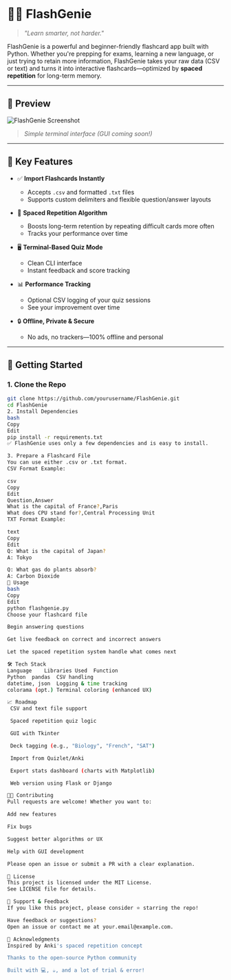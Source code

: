# 🧞‍♂️ FlashGenie

> _"Learn smarter, not harder."_

FlashGenie is a powerful and beginner-friendly flashcard app built with Python. Whether you're prepping for exams, learning a new language, or just trying to retain more information, FlashGenie takes your raw data (CSV or text) and turns it into interactive flashcards—optimized by **spaced repetition** for long-term memory.

---

## 📸 Preview

![FlashGenie Screenshot](https://user-images.githubusercontent.com/yourusername/flashgenie-preview.png)  
> _Simple terminal interface (GUI coming soon!)_

---

## 🎯 Key Features

- ✅ **Import Flashcards Instantly**
  - Accepts `.csv` and formatted `.txt` files
  - Supports custom delimiters and flexible question/answer layouts

- 🧠 **Spaced Repetition Algorithm**
  - Boosts long-term retention by repeating difficult cards more often
  - Tracks your performance over time

- 🖥️ **Terminal-Based Quiz Mode**
  - Clean CLI interface
  - Instant feedback and score tracking

- 📊 **Performance Tracking**
  - Optional CSV logging of your quiz sessions
  - See your improvement over time

- 🔒 **Offline, Private & Secure**
  - No ads, no trackers—100% offline and personal

---

## 🚀 Getting Started

### 1. Clone the Repo

```bash
git clone https://github.com/yourusername/FlashGenie.git
cd FlashGenie
2. Install Dependencies
bash
Copy
Edit
pip install -r requirements.txt
✅ FlashGenie uses only a few dependencies and is easy to install.

3. Prepare a Flashcard File
You can use either .csv or .txt format.
CSV Format Example:

csv
Copy
Edit
Question,Answer
What is the capital of France?,Paris
What does CPU stand for?,Central Processing Unit
TXT Format Example:

text
Copy
Edit
Q: What is the capital of Japan?
A: Tokyo

Q: What gas do plants absorb?
A: Carbon Dioxide
🧪 Usage
bash
Copy
Edit
python flashgenie.py
Choose your flashcard file

Begin answering questions

Get live feedback on correct and incorrect answers

Let the spaced repetition system handle what comes next

🛠️ Tech Stack
Language	Libraries Used	Function
Python	pandas	CSV handling
datetime, json	Logging & time tracking
colorama (opt.)	Terminal coloring (enhanced UX)

📈 Roadmap
 CSV and text file support

 Spaced repetition quiz logic

 GUI with Tkinter

 Deck tagging (e.g., "Biology", "French", "SAT")

 Import from Quizlet/Anki

 Export stats dashboard (charts with Matplotlib)

 Web version using Flask or Django

🧑‍💻 Contributing
Pull requests are welcome! Whether you want to:

Add new features

Fix bugs

Suggest better algorithms or UX

Help with GUI development

Please open an issue or submit a PR with a clear explanation.

📄 License
This project is licensed under the MIT License.
See LICENSE file for details.

🌟 Support & Feedback
If you like this project, please consider ⭐ starring the repo!

Have feedback or suggestions?
Open an issue or contact me at your.email@example.com.

🙌 Acknowledgments
Inspired by Anki's spaced repetition concept

Thanks to the open-source Python community

Built with 💻, ☕, and a lot of trial & error!

